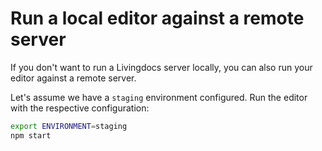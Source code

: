 # Run a local editor against a remote server

If you don't want to run a Livingdocs server locally, you can also run your editor against a remote server.

Let's assume we have a `staging` environment configured. Run the editor with the respective configuration:
```bash
export ENVIRONMENT=staging
npm start
```
